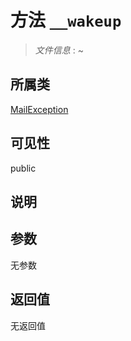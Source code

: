 # 方法 `__wakeup`

> *文件信息* : ~

## 所属类 

[MailException](../MailException.md)

## 可见性

public

## 说明



## 参数


无参数


## 返回值

无返回值
